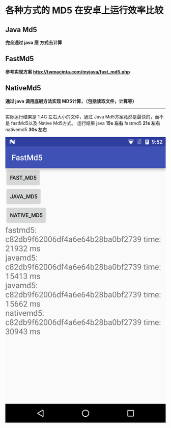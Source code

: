 # 各种方式的 MD5 在安卓上运行效率比较

## Java Md5
**完全通过 java 层 方式去计算**

## FastMd5
**参考实现方案 http://twmacinta.com/myjava/fast_md5.php**

## NativeMd5
**通过 java 调用底层方法实现 MD5计算，（包括读取文件，计算等）**

***

实际运行结果是 1.4G 左右大小的文件，通过 Java Md5方案竟然是最快的，而不是 fastMd5以及 Native Md5方式。
运行结果
java       **15s 左右**
fastmd5    **21s 左右**
nativemd5  **30s 左右**


![img](/shoots.png)


